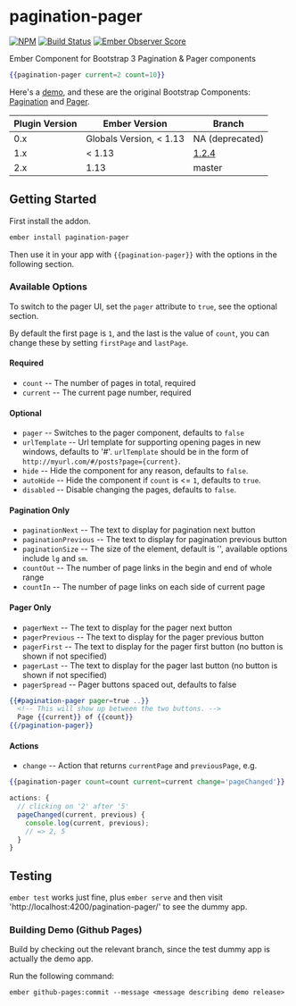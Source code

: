 pagination-pager
================

[![NPM][npm-badge-img]][npm-badge-link]
[![Build Status][travis-badge]][travis-badge-url]
[![Ember Observer Score][ember-observer-badge]][ember-observer-url]

Ember Component for Bootstrap 3 Pagination &amp; Pager components

```hbs
{{pagination-pager current=2 count=10}}
```

Here's a [demo][1], and these are the original Bootstrap Components: [Pagination][2] and [Pager][3].

<table>
  <thead>
    <tr>
      <th>Plugin Version</th>
      <th>Ember Version</th>
      <th>Branch</th>
    </tr>
  </thead>
  <tbody>
    <tr>
      <td>0.x</td>
      <td>Globals Version, &lt; 1.13</td>
      <td>NA (deprecated)</td>
    </tr>
    <tr>
      <td>1.x</td>
      <td>&lt; 1.13</td>
      <td><a href="https://github.com/knownasilya/pagination-pager/tree/1.2.4">1.2.4</a></td>
    </tr>
    <tr>
      <td>2.x</td>
      <td>1.13</td>
      <td>master</td>
    </tr>
  </tbody>
</table>

## Getting Started

First install the addon.

```sh
ember install pagination-pager
```

Then use it in your app with `{{pagination-pager}}` with the options
in the following section.

### Available Options

To switch to the pager UI, set the `pager` attribute to `true`, see the optional section.

By default the first page is `1`, and the last is the value of `count`, you can change these by setting `firstPage` and `lastPage`.

#### Required
- `count` -- The number of pages in total, required
- `current` -- The current page number, required

#### Optional
- `pager` -- Switches to the pager component, defaults to `false`
- `urlTemplate` -- Url template for supporting opening pages in new windows, defaults to '#'.
  `urlTemplate` should be in the form of `http://myurl.com/#/posts?page={current}`.
- `hide` -- Hide the component for any reason, defaults to `false`.
- `autoHide` -- Hide the component if `count` is <= `1`, defaults to `true`.
- `disabled` -- Disable changing the pages, defaults to `false`.

#### Pagination Only
- `paginationNext` -- The text to display for pagination next button
- `paginationPrevious` -- The text to display for pagination previous button
- `paginationSize` -- The size of the element, default is '', available options include `lg` and `sm`.
- `countOut` -- The number of page links in the begin and end of whole range
- `countIn` -- The number of page links on each side of current page

#### Pager Only
- `pagerNext` -- The text to display for the pager next button
- `pagerPrevious` -- The text to display for the pager previous button
- `pagerFirst` -- The text to display for the pager first button (no button is shown if not specified)
- `pagerLast` -- The text to display for the pager last button (no button is shown if not specified)
- `pagerSpread` -- Pager buttons spaced out, defaults to false

```hbs
{{#pagination-pager pager=true ..}}
  <!-- This will show up between the two buttons. -->
  Page {{current}} of {{count}}
{{/pagination-pager}}
```

#### Actions

- `change` -- Action that returns `currentPage` and `previousPage`, e.g.

```hbs
{{pagination-pager count=count current=current change='pageChanged'}}
```

```js
actions: {
  // clicking on '2' after '5'
  pageChanged(current, previous) {
    console.log(current, previous);
    // => 2, 5
  }
}
```

## Testing

`ember test` works just fine, plus `ember serve` and then visit 'http://localhost:4200/pagination-pager/' to see the dummy app.

### Building Demo (Github Pages)

Build by checking out the relevant branch, since the test dummy app
is actually the demo app.

Run the following command:

```no-highlight
ember github-pages:commit --message <message describing demo release>
```

[1]: http://knownasilya.github.io/pagination-pager/
[2]: http://getbootstrap.com/components/#pagination
[3]: http://getbootstrap.com/components/#pagination-pager
[npm-badge-img]: https://badge.fury.io/js/pagination-pager.svg
[npm-badge-link]: http://badge.fury.io/js/pagination-pager
[travis-badge]: https://travis-ci.org/knownasilya/pagination-pager.svg
[travis-badge-url]: https://travis-ci.org/knownasilya/pagination-pager
[ember-observer-badge]: http://emberobserver.com/badges/pagination-pager.svg
[ember-observer-url]: http://emberobserver.com/addons/pagination-pager
